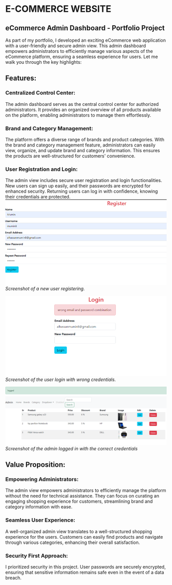 # E-COMMERCE WEBSITE 


## eCommerce Admin Dashboard - Portfolio Project

As part of my portfolio, I developed an exciting eCommerce web application with a user-friendly and secure admin view. This admin dashboard empowers administrators to efficiently manage various aspects of the eCommerce platform, ensuring a seamless experience for users. Let me walk you through the key highlights:

##  Features:

### Centralized Control Center:
The admin dashboard serves as the central control center for authorized administrators. It provides an organized overview of all products available on the platform, enabling administrators to manage them effortlessly.

### Brand and Category Management:
The platform offers a diverse range of brands and product categories. With the brand and category management feature, administrators can easily view, organize, and update brand and category information. This ensures the products are well-structured for customers' convenience.

### User Registration and Login:
The admin view includes secure user registration and login functionalities. New users can sign up easily, and their passwords are encrypted for enhanced security. Returning users can log in with confidence, knowing their credentials are protected.
![User Register](https://github.com/Mumin8/e-commerce-website-python/raw/main/screenshots/register.png)
*Screenshot of a new user registering.*

![User Login](https://github.com/Mumin8/e-commerce-website-python/raw/main/screenshots/wrong_login.png)
*Screenshot of the user login with wrong credentials.*

![Admin Dashboard](https://github.com/Mumin8/e-commerce-website-python/raw/main/screenshots/admin_page.png)
*Screenshot of the admin logged in with the correct credentials*

## Value Proposition:

### Empowering Administrators:
The admin view empowers administrators to efficiently manage the platform without the need for technical assistance. They can focus on curating an engaging shopping experience for customers, streamlining brand and category information with ease.

### Seamless User Experience:
A well-organized admin view translates to a well-structured shopping experience for the users. Customers can easily find products and navigate through various categories, enhancing their overall satisfaction.

### Security First Approach:
I prioritized security in this project. User passwords are securely encrypted, ensuring that sensitive information remains safe even in the event of a data breach.

### 
